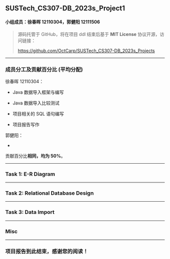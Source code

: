 ## SUSTech_CS307-DB_2023s_Project1

#### 小组成员：徐春晖 12110304，郭健阳 12111506

> 源码托管于 GitHub，将在项目 ddl 结束后基于 **MIT License** 协议开源，访问链接：
>
> https://github.com/OctCarp/SUSTech_CS307-DB_2023s_Projects

------

### 成员分工及贡献百分比 (平均分配)

徐春晖 12110304：

- Java 数据导入框架与编写

- Java 数据导入比较测试
- 项目相关的 SQL 语句编写
- 项目报告写作

郭健阳：

- 

贡献百分比**相同，均为 50%**。

------

### Task 1: E-R Diagram




------

### Task 2: Relational Database Design



------

### Task 3: Data Import



------

### Misc



------


### 项目报告到此结束，感谢您的阅读！
